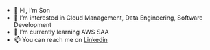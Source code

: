 - 👋 Hi, I’m Son
- 👀 I’m interested in Cloud Management, Data Engineering, Software Development
- 🌱 I’m currently learning AWS SAA
- 📫 You can reach me on [Linkedin](https://www.linkedin.com/in/sontranlam/)

<!---
sontr-n/sontr-n is a ✨ special ✨ repository because its `README.md` (this file) appears on your GitHub profile.
You can click the Preview link to take a look at your changes.
--->
